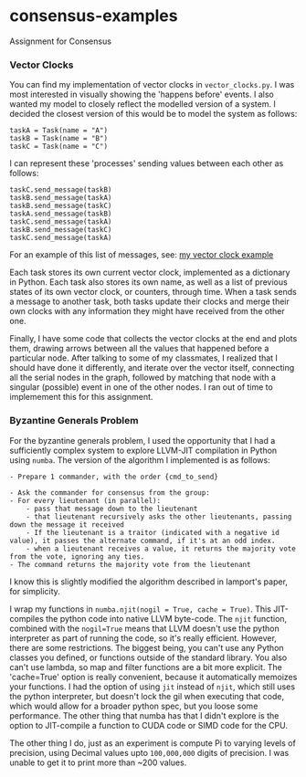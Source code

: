 # consensus-examples
Assignment for Consensus

### Vector Clocks
You can find my implementation of vector clocks in `vector_clocks.py`.  I was most interested in visually showing the 'happens before' events.  I also wanted my model to closely reflect the modelled version of a system.  I decided the closest version of this would be to model the system as follows:
```{python}
taskA = Task(name = "A")
taskB = Task(name = "B")
taskC = Task(name = "C")
```

I can represent these 'processes' sending values between each other as follows:
```{python}
taskC.send_message(taskB)
taskB.send_message(taskA)
taskB.send_message(taskC)
taskA.send_message(taskB)
taskC.send_message(taskA)
taskB.send_message(taskC)
taskC.send_message(taskA)
```

For an example of this list of messages, see: [my vector clock example](https://raw.github.com/mattpaletta/consensus-examples/master/Vector_Clocks_Example.gv.pdf)

Each task stores its own current vector clock, implemented as a dictionary in Python. Each task also stores its own name, as well as a list of previous states of its own vector clock, or counters, through time. When a task sends a message to another task, both tasks update their clocks and merge their own clocks with any information they might have received from the other one.

Finally, I have some code that collects the vector clocks at the end and plots them, drawing arrows between all the values that happened before a particular node.  After talking to some of my classmates, I realized that I should have done it differently, and iterate over the vector itself, connecting all the serial nodes in the graph, followed by matching that node with a singular (possible) event in one of the other nodes.  I ran out of time to implemement this for this assignment.

### Byzantine Generals Problem

For the byzantine generals problem, I used the opportunity that I had a sufficiently complex system to explore LLVM-JIT compilation in Python using `numba`.
The version of the algorithm I implemented is as follows:
```
- Prepare 1 commander, with the order {cmd_to_send}

- Ask the commander for consensus from the group:
- For every lieutenant (in parallel):
	- pass that message down to the lieutenant
	- that lieutenant recursively asks the other lieutenants, passing down the message it received
	- If the lieutenant is a traitor (indicated with a negative id value), it passes the alternate command, if it's at an odd index.
	- when a lieutenant receives a value, it returns the majority vote from the vote, ignoring any ties.
- The command returns the majority vote from the lieutenant
```

I know this is slightly modified the algorithm described in lamport's paper, for simplicity.

I wrap my functions in `numba.njit(nogil = True, cache = True)`. This JIT-compiles the python code into native LLVM byte-code.  The `njit` function, combined with the `nogil=True` means that LLVM doesn't use the python interpreter as part of running the code, so it's really efficient.  However, there are some restrictions.  The biggest being, you can't use any Python classes you defined, or functions outside of the standard library.  You also can't use lambda, so map and filter functions are a bit more explicit.  The 'cache=True' option is really convenient, because it automatically memoizes your functions.  I had the option of using `jit` instead of `njit`, which still uses the python interpreter, but doesn't lock the gil when executing that code, which would allow for a broader python spec, but you loose some performance.  The other thing that numba has that I didn't explore is the option to JIT-compile a function to CUDA code or SIMD code for the CPU.

The other thing I do, just as an experiment is compute Pi to varying levels of precision, using Decimal values upto `100,000,000` digits of precision.  I was unable to get it to print more than ~200 values.
